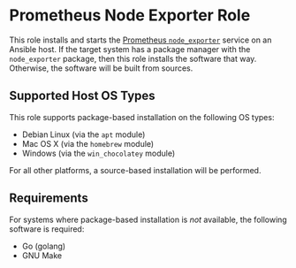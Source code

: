 Prometheus Node Exporter Role
=============================

This role installs and starts the [Prometheus `node_exporter`][node-exporter]
service on an Ansible host. If the target system has a package manager with the
`node_exporter` package, then this role installs the software that way.
Otherwise, the software will be built from sources.


Supported Host OS Types
-----------------------

This role supports package-based installation on the following OS types:

- Debian Linux (via the `apt` module)
- Mac OS X (via the `homebrew` module)
- Windows (via the `win_chocolatey` module)

For all other platforms, a source-based installation will be performed.


Requirements
------------

For systems where package-based installation is *not* available, the following
software is required:

- Go (golang)
- GNU Make


[node-exporter]: https://github.com/prometheus/node_exporter
